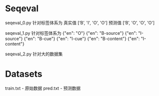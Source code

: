 # Seqeval
seqeval_0.py  针对标签体系为
真实值 [‘B’, 'I', 'O', 'O']
预测值 [‘B’, 'O', 'O', 'O']

seqeval_1.py  针对标签体系为
{"en": "O"}
{"en": "B-source"}
{"en": "I-source"}
{"en": "B-cue"}
{"en": "I-cue"}
{"en": "B-content"}
{"en": "I-content"}

seqeval_2.py   针对大的数据集

# Datasets
train.txt - 原始数据
pred.txt - 预测数据

